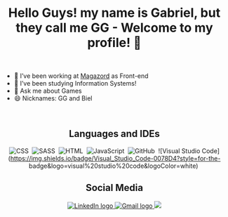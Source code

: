 <h1 align='center'> Hello Guys! my name is Gabriel, but they call me GG - Welcome to my profile! 👋 </h1>

<br>

- 🔭 I’ve been working at [Magazord](https://github.com/magazord-plataforma) as Front-end 
- 🌱 I’ve been studying Information Systems!
- 💬 Ask me about Games
- 😄 Nicknames: GG and Biel  

</br>
 
<h2 align='center'> Languages and IDEs </h2>
 
 <div align='center'>
 
 ![CSS](https://img.shields.io/badge/CSS3-1572B6?style=for-the-badge&logo=css3&logoColor=white)&nbsp;
 ![SASS](https://img.shields.io/badge/Sass-CC6699?style=for-the-badge&logo=sass&logoColor=white)&nbsp;
 ![HTML](https://img.shields.io/badge/HTML5-E34F26?style=for-the-badge&logo=html5&logoColor=white)&nbsp;
 ![JavaScript](https://img.shields.io/badge/JavaScript-323330?style=for-the-badge&logo=javascript&logoColor=F7DF1E)&nbsp;
 ![GitHub](https://img.shields.io/badge/GitHub-100000?style=for-the-badge&logo=github&logoColor=white)&nbsp;
 ![Visual Studio Code](https://img.shields.io/badge/Visual_Studio_Code-0078D4?style=for-the-  badge&logo=visual%20studio%20code&logoColor=white)&nbsp;
 
</div>
 
 </h2>
 
<h2 align='center'> Social Media </h2>

<p align='center'>
 <a href = "https://www.linkedin.com/in/gabriel-girardi-90358820a/" target="_blank">
  <img src="https://img.shields.io/badge/-LinkedIn-%230077B5?style=for-the-badge&logo=linkedin&logoColor=white" alt="LinkedIn logo" />
 </a>
 
 <a href = "gabriel.girardi@magazord.com.br" target="_blank">
  <img src="https://img.shields.io/badge/Gmail-D14836?style=for-the-badge&logo=gmail&logoColor=white" alt="Gmail logo" />
 </a

 <a href="https://www.instagram.com/gabriell_girardii/" target="_blank">
  <img src="https://img.shields.io/badge/-Instagram-blueviolet?style=for-the-badge&logo=twitter&logoColor=white">
 </a>
</p>
